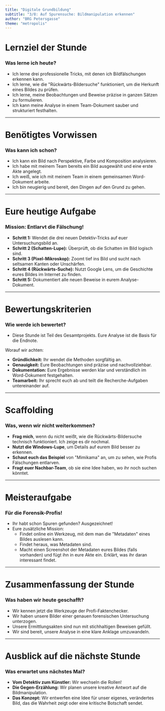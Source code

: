 ```yaml
---
title: "Digitale Grundbildung"
subtitle: "3/8: Auf Spurensuche: Bildmanipulation erkennen"
author: "BRG Petersgasse"
theme: "metropolis"
---
```


# Lernziel der Stunde

### Was lerne ich heute?

*   Ich lerne drei professionelle Tricks, mit denen ich Bildfälschungen erkennen kann.
*   Ich lerne, wie die "Rückwärts-Bildersuche" funktioniert, um die Herkunft eines Bildes zu prüfen.
*   Ich lerne, meine Beobachtungen und Beweise präzise in ganzen Sätzen zu formulieren.
*   Ich kann meine Analyse in einem Team-Dokument sauber und strukturiert festhalten.

---

# Benötigtes Vorwissen

### Was kann ich schon?

*   Ich kann ein Bild nach Perspektive, Farbe und Komposition analysieren.
*   Ich habe mit meinem Team bereits ein Bild ausgewählt und eine erste Akte angelegt.
*   Ich weiß, wie ich mit meinem Team in einem gemeinsamen Word-Dokument arbeite.
*   Ich bin neugierig und bereit, den Dingen auf den Grund zu gehen.

---

# Eure heutige Aufgabe

### Mission: Entlarvt die Fälschung!

*   **Schritt 1:** Wendet die drei neuen Detektiv-Tricks auf euer Untersuchungsbild an.
*   **Schritt 2 (Schatten-Lupe):** Überprüft, ob die Schatten im Bild logisch sind.
*   **Schritt 3 (Pixel-Mikroskop):** Zoomt tief ins Bild und sucht nach seltsamen Kanten oder Unschärfen.
*   **Schritt 4 (Rückwärts-Suche):** Nutzt Google Lens, um die Geschichte eures Bildes im Internet zu finden.
*   **Schritt 5:** Dokumentiert alle neuen Beweise in eurem Analyse-Dokument.

---

# Bewertungskriterien

### Wie werde ich bewertet?

*   Diese Stunde ist Teil des Gesamtprojekts. Eure Analyse ist die Basis für die Endnote.

Worauf wir achten:
*   **Gründlichkeit:** Ihr wendet die Methoden sorgfältig an.
*   **Genauigkeit:** Eure Beobachtungen sind präzise und nachvollziehbar.
*   **Dokumentation:** Eure Ergebnisse werden klar und verständlich im Word-Dokument festgehalten.
*   **Teamarbeit:** Ihr sprecht euch ab und teilt die Recherche-Aufgaben untereinander auf.

---

# Scaffolding

### Was, wenn wir nicht weiterkommen?

*   **Frag mich**, wenn du nicht weißt, wie die Rückwärts-Bildersuche technisch funktioniert. Ich zeige es dir nochmal.
*   **Nutzt die Windows-Lupe**, um Details auf eurem Bild besser zu erkennen.
*   **Schaut euch das Beispiel** von "Mimikama" an, um zu sehen, wie Profis Fälschungen entlarven.
*   **Fragt euer Nachbar-Team**, ob sie eine Idee haben, wo ihr noch suchen könntet.

---

# Meisteraufgabe

### Für die Forensik-Profis!

*   Ihr habt schon Spuren gefunden? Ausgezeichnet!
*   Eure zusätzliche Mission:
    *   Findet online ein Werkzeug, mit dem man die "Metadaten" eines Bildes auslesen kann.
    *   Findet heraus, was Metadaten sind.
    *   Macht einen Screenshot der Metadaten eures Bildes (falls vorhanden) und fügt ihn in eure Akte ein. Erklärt, was ihr daran interessant findet.

---

# Zusammenfassung der Stunde

### Was haben wir heute geschafft?

*   Wir kennen jetzt die Werkzeuge der Profi-Faktenchecker.
*   Wir haben unsere Bilder einer genauen forensischen Untersuchung unterzogen.
*   Unsere Ermittlungsakten sind nun mit stichhaltigen Beweisen gefüllt.
*   Wir sind bereit, unsere Analyse in eine klare Anklage umzuwandeln.

---

# Ausblick auf die nächste Stunde

### Was erwartet uns nächstes Mal?

*   **Vom Detektiv zum Künstler:** Wir wechseln die Rollen!
*   **Die Gegen-Erzählung:** Wir planen unsere kreative Antwort auf die Bildmanipulation.
*   **Das Konzept:** Wir entwerfen eine Idee für unser eigenes, verändertes Bild, das die Wahrheit zeigt oder eine kritische Botschaft sendet.

